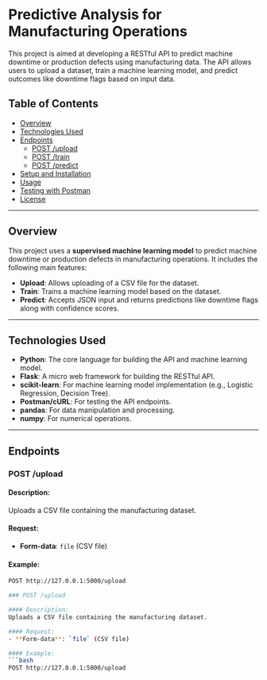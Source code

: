# Predictive Analysis for Manufacturing Operations

This project is aimed at developing a RESTful API to predict machine downtime or production defects using manufacturing data. The API allows users to upload a dataset, train a machine learning model, and predict outcomes like downtime flags based on input data.

## Table of Contents

- [Overview](#overview)
- [Technologies Used](#technologies-used)
- [Endpoints](#endpoints)
  - [POST /upload](#post-upload)
  - [POST /train](#post-train)
  - [POST /predict](#post-predict)
- [Setup and Installation](#setup-and-installation)
- [Usage](#usage)
- [Testing with Postman](#testing-with-postman)
- [License](#license)

---

## Overview

This project uses a **supervised machine learning model** to predict machine downtime or production defects in manufacturing operations. It includes the following main features:
- **Upload**: Allows uploading of a CSV file for the dataset.
- **Train**: Trains a machine learning model based on the dataset.
- **Predict**: Accepts JSON input and returns predictions like downtime flags along with confidence scores.

---

## Technologies Used

- **Python**: The core language for building the API and machine learning model.
- **Flask**: A micro web framework for building the RESTful API.
- **scikit-learn**: For machine learning model implementation (e.g., Logistic Regression, Decision Tree).
- **Postman/cURL**: For testing the API endpoints.
- **pandas**: For data manipulation and processing.
- **numpy**: For numerical operations.

---

## Endpoints

### POST /upload

#### Description:
Uploads a CSV file containing the manufacturing dataset.

#### Request:
- **Form-data**: `file` (CSV file)

#### Example:
```bash
POST http://127.0.0.1:5000/upload

### POST /upload

#### Description:
Uploads a CSV file containing the manufacturing dataset.

#### Request:
- **Form-data**: `file` (CSV file)

#### Example:
```bash
POST http://127.0.0.1:5000/upload


